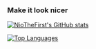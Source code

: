 ### Make it look nicer

[![NioTheFirst's GitHub stats](https://github-readme-stats.vercel.app/api?username=NioTheFirst&card_width=700&bg_color=424549&text_color=E2F1F4&title_color=15AFB7&count_private=false)](https://github.com/anuraghazra/github-readme-stats)

[![Top Languages](https://github-readme-stats.vercel.app/api/top-langs/?username=NioTheFirst&card_width=495&langs_count=10&bg_color=424549&title_color=15AFB7&text_color=E2F1F4)](https://github.com/anuraghazra/github-readme-stats)

<!--
**NioTheFirst/NioTheFirst** is a ✨ _special_ ✨ repository because its `README.md` (this file) appears on your GitHub profile.

Here are some ideas to get you started:

- 🔭 I’m currently working on ...
- 🌱 I’m currently learning ...
- 👯 I’m looking to collaborate on ...
- 🤔 I’m looking for help with ...
- 💬 Ask me about ...
- 📫 How to reach me: ...
- 😄 Pronouns: ...
- ⚡ Fun fact: ...
-->
